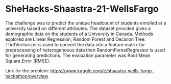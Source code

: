 # SheHacks-Shaastra-21-WellsFargo
The challenge was to predict the unique headcount of students enrolled at a university based on different attributes. 
The dataset provided gives a demographic data on the students of a University in Canada. 
Methods explored are Linear Regression, Random Forest and Decision Tree.
TfidfVectorizer is used to convert the data into a feature matrix for preprocessing of heterogeneous data then RandomForestRegressor is used for generating predictions.
The evaluation parameter was Root Mean Square Error (RMSE).

Link for the problem: https://www.kaggle.com/c/shaastra-wells-fargo-hackathon/overview
